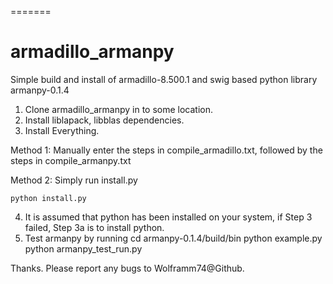 =======
# armadillo_armanpy
Simple build and install of armadillo-8.500.1 and swig based python library armanpy-0.1.4

1. Clone armadillo_armanpy in to some location.
2. Install liblapack, libblas dependencies. 
3. Install Everything. 

Method 1: Manually enter the steps in compile_armadillo.txt, followed by the steps in compile_armanpy.txt

Method 2:
Simply run install.py

	python install.py

4. It is assumed that python has been installed on your system, if Step 3 failed, Step 3a is to install python.
5. Test armanpy by running 
	cd armanpy-0.1.4/build/bin
	python example.py
	python armanpy_test_run.py

Thanks. Please report any bugs to Wolframm74@Github.
